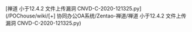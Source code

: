 [禅道 小于12.4.2 文件上传漏洞 CNVD-C-2020-121325.py](/POChouse/wiki/[+] 协同办公OA系统/Zentao-禅道/禅道 小于12.4.2 文件上传漏洞 CNVD-C-2020-121325.py)
